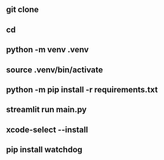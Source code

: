 ## git clone 

## cd 

## python -m venv .venv

## source .venv/bin/activate

## python -m pip install -r requirements.txt

## streamlit run main.py

## xcode-select --install
## pip install watchdog

